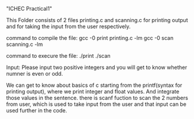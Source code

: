 "ICHEC Practical1"

This Folder consists of 2 files printing.c and scanning.c for printing output and for taking the input from the user respectively.


command to compile the file: 
gcc -0 print printing.c -lm
gcc -0 scan scanning.c -lm

command to execure the file:
./print
./scan

Input: 
Please input two positive integers and you will get to know whether numner is even or odd.



We can get to know about basics of c starting from the printf(syntax for printing output), where we print integer and float values.
And integrate those values in the sentence.
there is scanf fuction to scan the 2 numbers from user, which is used to take input from the user and that input can be used further in the code.


